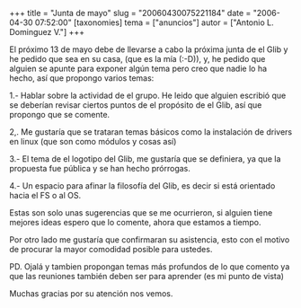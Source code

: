 +++
title = "Junta de mayo"
slug = "20060430075221184"
date = "2006-04-30 07:52:00"
[taxonomies]
tema = ["anuncios"]
autor = ["Antonio L. Dominguez V."]
+++

El próximo 13 de mayo debe de llevarse a cabo la próxima junta de el
Glib y he pedido que sea en su casa, (que es la mía (:-D)), y, he pedido
que alguien se apunte para exponer algún tema pero creo que nadie lo ha
hecho, así que propongo varios temas:

<!-- more -->
1.- Hablar sobre la actividad de el grupo. He leido que alguien escribió
que se deberían revisar ciertos puntos de el propósito de el Glib, así
que propongo que se comente.

2,. Me gustaría que se trataran temas básicos como la instalación de
drivers en linux (que son como módulos y cosas así)

3.- El tema de el logotipo del Glib, me gustaría que se definiera, ya
que la propuesta fue pública y se han hecho prórrogas.

4.- Un espacio para afinar la filosofía del Glib, es decir si está
orientado hacia el FS o al OS.

Estas son solo unas sugerencias que se me ocurrieron, si alguien tiene
mejores ideas espero que lo comente, ahora que estamos a tiempo.

Por otro lado me gustaría que confirmaran su asistencia, esto con el
motivo de procurar la mayor comodidad posible para ustedes.

PD. Ojalá y tambien propongan temas más profundos de lo que comento ya
que las reuniones también deben ser para aprender (es mi punto de vista)

Muchas gracias por su atención nos vemos.

